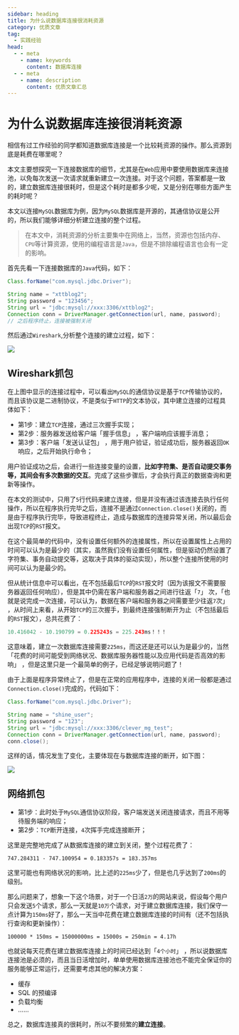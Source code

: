 ```yaml
---
sidebar: heading
title: 为什么说数据库连接很消耗资源
category: 优质文章
tag:
  - 实践经验
head:
  - - meta
    - name: keywords
      content: 数据库连接
  - - meta
    - name: description
      content: 优质文章汇总
---
```


# 为什么说数据库连接很消耗资源

相信有过工作经验的同学都知道数据库连接是一个比较耗资源的操作。那么资源到底是耗费在哪里呢？

本文主要想探究一下连接数据库的细节，尤其是在`Web`应用中要使用数据库来连接池，以免每次发送一次请求就重新建立一次连接。对于这个问题，答案都是一致的，建立数据库连接很耗时，但是这个耗时是都多少呢，又是分别在哪些方面产生的耗时呢？

本文以连接`MySQL`数据库为例，因为`MySQL`数据库是开源的，其通信协议是公开的，所以我们能够详细分析建立连接的整个过程。

> 在本文中，消耗资源的分析主要集中在网络上，当然，资源也包括内存、`CPU`等计算资源，使用的编程语言是`Java`，但是不排除编程语言也会有一定的影响。

首先先看一下连接数据库的`Java`代码，如下：

```java
Class.forName("com.mysql.jdbc.Driver");

String name = "xttblog2";
String password = "123456";
String url = "jdbc:mysql://xxx:3306/xttblog2";
Connection conn = DriverManager.getConnection(url, name, password);
// 之后程序终止，连接被强制关闭
```

然后通过`Wireshark`,分析整个连接的建立过程，如下：

![](http://img.topjavaer.cn/img/db-connect-1.png)

## **Wireshark抓包**

在上图中显示的连接过程中，可以看出`MySQL`的通信协议是基于`TCP`传输协议的，而且该协议是二进制协议，不是类似于`HTTP`的文本协议，其中建立连接的过程具体如下：

- 第1步：建立`TCP`连接，通过三次握手实现；
- 第2步：服务器发送给客户端「握手信息」 ，客户端响应该握手消息；
- 第3步：客户端「发送认证包」 ，用于用户验证，验证成功后，服务器返回`OK`响应，之后开始执行命令；

用户验证成功之后，会进行一些连接变量的设置，**比如字符集、是否自动提交事务等，其间会有多次数据的交互**。完成了这些步骤后，才会执行真正的数据查询和更新等操作。

在本文的测试中，只用了`5`行代码来建立连接，但是并没有通过该连接去执行任何操作，所以在程序执行完毕之后，连接不是通过`Connection.close()`关闭的，而是由于程序执行完毕，导致进程终止，造成与数据库的连接异常关闭，所以最后会出现`TCP`的`RST`报文。

在这个最简单的代码中，没有设置任何额外的连接属性，所以在设置属性上占用的时间可以认为是最少的（其实，虽然我们没有设置任何属性，但是驱动仍然设置了字符集、事务自动提交等，这取决于具体的驱动实现），所以整个连接所使用的时间可以认为是最少的。

但从统计信息中可以看出，在不包括最后`TCP`的`RST`报文时（因为该报文不需要服务器返回任何响应），但是其中仍需在客户端和服务器之间进行往返「`7`」 次，「也就是说完成一次连接，可以认为，数据在客户端和服务器之间需要至少往返`7`次」 ，从时间上来看，从开始`TCP`的三次握手，到最终连接强制断开为止（不包括最后的`RST`报文），总共花费了：

```java
10.416042 - 10.190799 = 0.225243s = 225.243ms！！！
```

这意味着，建立一次数据库连接需要`225ms`，而这还是还可以认为是最少的，当然「花费的时间可能受到网络状况、数据库服务器性能以及应用代码是否高效的影响」 ，但是这里只是一个最简单的例子，已经足够说明问题了！

由于上面是程序异常终止了，但是在正常的应用程序中，连接的关闭一般都是通过`Connection.close()`完成的，代码如下：

```java
Class.forName("com.mysql.jdbc.Driver");

String name = "shine_user";
String password = "123";
String url = "jdbc:mysql://xxx:3306/clever_mg_test";
Connection conn = DriverManager.getConnection(url, name, password);
conn.close();
```

这样的话，情况发生了变化，主要体现在与数据库连接的断开，如下图：

![](http://img.topjavaer.cn/img/db-connect-2.png)

## **网络抓包**

- 第1步：此时处于`MySQL`通信协议阶段，客户端发送关闭连接请求，而且不用等待服务端的响应；
- 第2步：`TCP`断开连接，`4`次挥手完成连接断开；

这里是完整地完成了从数据库连接的建立到关闭，整个过程花费了：

```
747.284311 - 747.100954 = 0.183357s = 183.357ms
```

这里可能也有网络状况的影响，比上述的`225ms`少了，但是也几乎达到了`200ms`的级别。

那么问题来了，想象一下这个场景，对于一个日活`2万`的网站来说，假设每个用户只会发送`5`个请求，那么一天就是`10万`个请求，对于建立数据库连接，我们保守一点计算为`150ms`好了，那么一天当中花费在建立数据库连接的时间有（还不包括执行查询和更新操作）：

```
100000 * 150ms = 15000000ms = 15000s = 250min = 4.17h
```

也就说每天花费在建立数据库连接上的时间已经达到「`4个小时`」 ，所以说数据库连接池是必须的，而且当日活增加时，单单使用数据库连接池也不能完全保证你的服务能够正常运行，还需要考虑其他的解决方案：

- 缓存
- SQL 的预编译
- 负载均衡
- ……



总之，数据库连接真的很耗时，所以不要频繁的**建立连接**。



